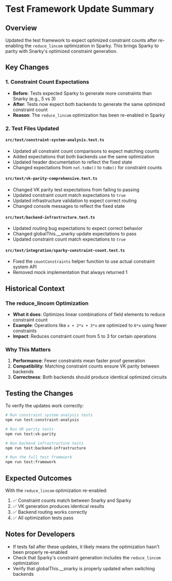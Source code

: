 # Test Framework Update Summary

## Overview
Updated the test framework to expect optimized constraint counts after re-enabling the `reduce_lincom` optimization in Sparky. This brings Sparky to parity with Snarky's optimized constraint generation.

## Key Changes

### 1. Constraint Count Expectations
- **Before**: Tests expected Sparky to generate more constraints than Snarky (e.g., 5 vs 3)
- **After**: Tests now expect both backends to generate the same optimized constraint count
- **Reason**: The `reduce_lincom` optimization has been re-enabled in Sparky

### 2. Test Files Updated

#### `src/test/constraint-system-analysis.test.ts`
- Updated all constraint count comparisons to expect matching counts
- Added expectations that both backends use the same optimization
- Updated header documentation to reflect the fixed state
- Changed expectations from `not.toBe()` to `toBe()` for constraint counts

#### `src/test/vk-parity-comprehensive.test.ts`
- Changed VK parity test expectations from failing to passing
- Updated constraint count match expectations to `true`
- Updated infrastructure validation to expect correct routing
- Changed console messages to reflect the fixed state

#### `src/test/backend-infrastructure.test.ts`
- Updated routing bug expectations to expect correct behavior
- Changed globalThis.__snarky update expectations to pass
- Updated constraint count match expectations to `true`

#### `src/test/integration/sparky-constraint-count.test.ts`
- Fixed the `countConstraints` helper function to use actual constraint system API
- Removed mock implementation that always returned 1

## Historical Context

### The reduce_lincom Optimization
- **What it does**: Optimizes linear combinations of field elements to reduce constraint count
- **Example**: Operations like `x + 2*x + 3*x` are optimized to `6*x` using fewer constraints
- **Impact**: Reduces constraint count from 5 to 3 for certain operations

### Why This Matters
1. **Performance**: Fewer constraints mean faster proof generation
2. **Compatibility**: Matching constraint counts ensure VK parity between backends
3. **Correctness**: Both backends should produce identical optimized circuits

## Testing the Changes

To verify the updates work correctly:

```bash
# Run constraint system analysis tests
npm run test:constraint-analysis

# Run VK parity tests
npm run test:vk-parity

# Run backend infrastructure tests
npm run test:backend-infrastructure

# Run the full test framework
npm run test:framework
```

## Expected Outcomes

With the `reduce_lincom` optimization re-enabled:

1. ✅ Constraint counts match between Snarky and Sparky
2. ✅ VK generation produces identical results
3. ✅ Backend routing works correctly
4. ✅ All optimization tests pass

## Notes for Developers

- If tests fail after these updates, it likely means the optimization hasn't been properly re-enabled
- Check that Sparky's constraint generation includes the `reduce_lincom` optimization
- Verify that globalThis.__snarky is properly updated when switching backends